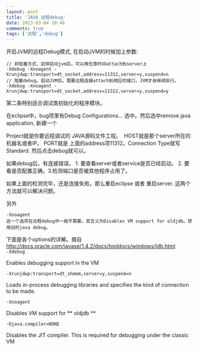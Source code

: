 ```yaml
---
layout: post
title: 'JAVA 远程debug'
date: 2013-03-04 10:48
comments: true
tags: ['远程','debug']
---
```


开启JVM的远程Debug模式, 在启动JVM的时候加上参数:

    // 非阻塞方式，这样启动jvm后，可以再任意时间attach到server上
    -Xdebug -Xnoagent -Xrunjdwp:transport=dt_socket,address=11312,server=y,suspend=n
    // 阻塞debug，启动JVM后，需要远程连接attach到相应的端口，JVM才会继续执行。
    -Xdebug -Xnoagent -Xrunjdwp:transport=dt_socket,address=11312,server=y,suspend=y
第二条特别适合调试类初始化的程序模块。

在eclipse中，bug项里有Debug Configurations... 选中。然后选中remove java application, 新建一个

Project就是你要远程调试的 JAVA源码文件工程。  HOST就是那个server所在的机器名或者IP。 PORT就是
上面的address项11312。Connection Type就写Standard. 然后点击debug就可以。

如果debug后，有连接错误。 1. 要查看server或者service是否已经启动。 2. 要看是否配置正确。3.检测端口是否被其他程序占用了。

如果上面的检测完毕，还是连接失败。那么重启eclipse 或者 重启server. 这两个方法就可以解决问题。

另外

    -Xnoagent
    这一个选项在远程debug中一般不需要。其含义为Disables VM support for oldjdb。禁用旧的java debug。

下面是各个options的详解。摘自 [
http://docs.oracle.com/javase/1.4.2/docs/tooldocs/windows/jdb.html
](http://docs.oracle.com/javase/1.4.2/docs/tooldocs/windows/jdb.html)  
` -Xdebug `

Enables debugging support in the VM

` -Xrunjdwp:transport=dt_shmem,server=y,suspend=n `

Loads in-process debugging libraries and specifies the kind of connection to
be made.

` -Xnoagent `

Disables VM support for ** oldjdb **

` -Djava.compiler=NONE `

Disables the JIT compiler. This is required for debugging under the classic VM

